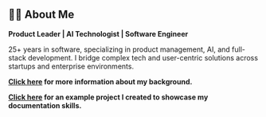 ## 🙋‍♂️ About Me

**Product Leader | AI Technologist | Software Engineer**

25+ years in software, specializing in product management, AI, and full-stack development. I bridge complex tech and user-centric solutions across startups and enterprise environments.

**[Click here](https://matthewketter.github.io/) for more information about my background.**

**[Click here](https://matthewketter.github.io/ShopTrack/shoptrack/docs/) for an example project I created to showcase my documentation skills.**
